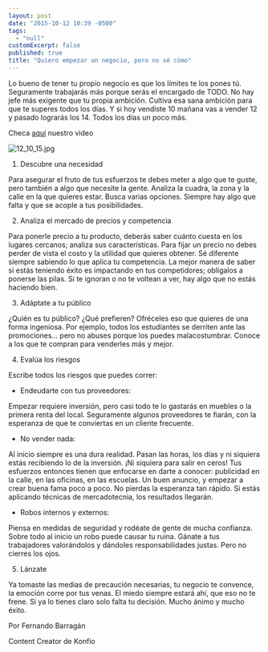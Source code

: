 ```yaml
---
layout: post
date: "2015-10-12 10:39 -0500"
tags: 
  - "null"
customExcerpt: false
published: true
title: "Quiero empezar un negocio, pero no sé cómo"
---
```




Lo bueno de tener tu propio negocio es que los límites te los pones tú. Seguramente trabajarás más porque serás el encargado de TODO. No hay jefe más exigente que tu propia ambición. Cultiva esa sana ambición para que te superes todos los días. Y si hoy vendiste 10 mañana vas a vender 12 y pasado lograrás los 14. Todos los días un poco más.

Checa [aquí](https://www.youtube.com/watch?v=0peQpJOSoQk) nuestro video 

![12_10_15.jpg]({{site.baseurl}}/img/12_10_15.jpg)

1.	Descubre una necesidad

Para asegurar el fruto de tus esfuerzos te debes meter a algo que te guste, pero también a algo que necesite la gente. 
Analiza la cuadra, la zona y la calle en la que quieres estar. Busca varias opciones. Siempre hay algo que falta y que se acople a tus posibilidades. 

2.	Analiza el mercado de precios y competencia

Para ponerle precio a tu producto, deberás saber cuánto cuesta en los lugares cercanos; analiza sus características. Para fijar un precio no debes perder de vista el costo y la utilidad que quieres obtener.
Sé diferente siempre sabiendo lo que aplica tu competencia. La mejor manera de saber si estás teniendo éxito es impactando en tus competidores; oblígalos a ponerse las pilas. Si te ignoran o no te voltean a ver, hay algo que no estás haciendo bien.

3.	Adáptate a tu público

¿Quién es tu público? ¿Qué prefieren? Ofréceles eso que quieres de una forma ingeniosa. Por ejemplo, todos los estudiantes se derriten ante las promociones… pero no abuses porque los puedes malacostumbrar. Conoce a los que te compran para venderles más y mejor.

4.	Evalúa los riesgos

Escribe todos los riesgos que puedes correr:

- Endeudarte con tus proveedores:

Empezar requiere inversión, pero casi todo te lo gastarás en muebles o la primera renta del local. Seguramente algunos proveedores te fiarán, con la esperanza de que te conviertas en un cliente frecuente.

- No vender nada:

Al inicio siempre es una dura realidad. Pasan las horas, los días y ni siquiera estás recibiendo lo de la inversión. ¡Ni siquiera para salir en ceros! Tus esfuerzos entonces tienen que enfocarse en darte a conocer: publicidad en la calle, en las oficinas, en las escuelas. Un buen anuncio, y empezar a crear buena fama poco a poco. No pierdas la esperanza tan rápido. Si estás aplicando técnicas de mercadotecnia, los resultados llegarán.

- Robos internos y externos:

Piensa en medidas de seguridad y rodéate de gente de mucha confianza. Sobre todo al inicio un robo puede causar tu ruina. Gánate a tus trabajadores valorándolos y dándoles responsabilidades justas. Pero no cierres los ojos. 

5.	Lánzate

Ya tomaste las medias de precaución necesarias, tu negocio te convence, la emoción corre por tus venas. El miedo siempre estará ahí, que eso no te frene. Si ya lo tienes claro solo falta tu decisión. Mucho ánimo y mucho éxito.

Por Fernando Barragán

Content Creator de Konfío
